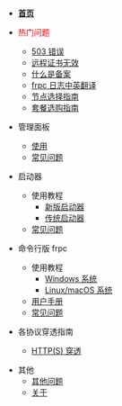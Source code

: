- [**首页**](/README)

- <font color="red">热门问题</font>

  - [503 错误](/faq#_503-错误)
  - [远程证书无效](/launcher/faq#远程证书无效)
  - [什么是备案](/faq#什么是备案)
  - [frpc 日志中英翻译](/frpc/translate)
  - [节点选择指南](/faq#哪个节点好用)
  - [套餐选购指南](/faq#套餐选购指南)

- 管理面板

  - [使用](/panel/use)
  - [常见问题](/panel/faq)

- 启动器

  - 使用教程
    - [新版启动器](/launcher/use_wpf)
    - [传统启动器](/launcher/use_legacy)
  - [常见问题](/launcher/faq)

- 命令行版 frpc

  - 使用教程
    - [Windows 系统](/frpc/use_windows)
    - [Linux/macOS 系统](/frpc/use_unix)
  - [用户手册](/frpc/manual)
  - [常见问题](/frpc/faq)

- 各协议穿透指南
  - [HTTP(S) 穿透](/protocol/http)

<!-- - API
  问就是没有，该部分文档废弃。
  - [API列表](/api/list)
  - [节点](/api/nodes)
  - [隧道](/api/tunnel) -->

- 其他
  - [其他问题](/faq)
  - [关于](/about)
